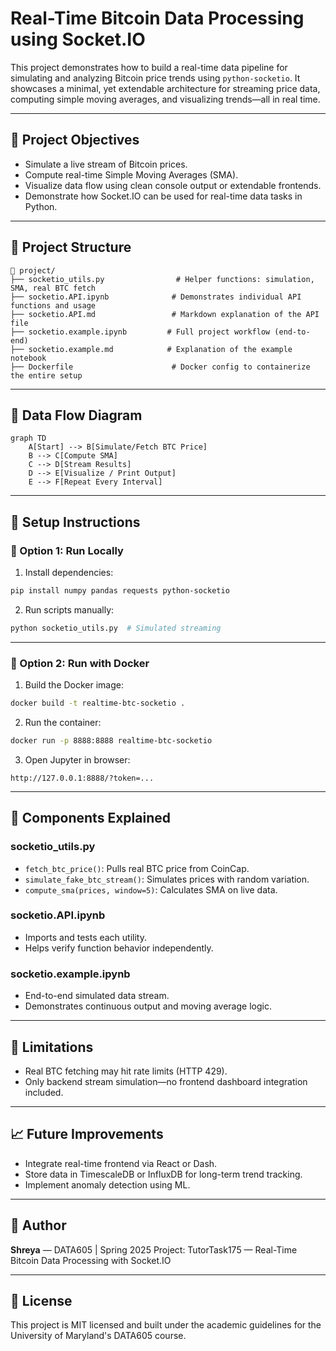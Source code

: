 # Real-Time Bitcoin Data Processing using Socket.IO

This project demonstrates how to build a real-time data pipeline for simulating and analyzing Bitcoin price trends using `python-socketio`. It showcases a minimal, yet extendable architecture for streaming price data, computing simple moving averages, and visualizing trends—all in real time.

---

## 🚀 Project Objectives

* Simulate a live stream of Bitcoin prices.
* Compute real-time Simple Moving Averages (SMA).
* Visualize data flow using clean console output or extendable frontends.
* Demonstrate how Socket.IO can be used for real-time data tasks in Python.

---

## 🧱 Project Structure

```
📆 project/
├── socketio_utils.py                # Helper functions: simulation, SMA, real BTC fetch
├── socketio.API.ipynb              # Demonstrates individual API functions and usage
├── socketio.API.md                 # Markdown explanation of the API file
├── socketio.example.ipynb         # Full project workflow (end-to-end)
├── socketio.example.md            # Explanation of the example notebook
├── Dockerfile                      # Docker config to containerize the entire setup
```

---

## 🔄 Data Flow Diagram

```mermaid
graph TD
    A[Start] --> B[Simulate/Fetch BTC Price]
    B --> C[Compute SMA]
    C --> D[Stream Results]
    D --> E[Visualize / Print Output]
    E --> F[Repeat Every Interval]
```

---

## 🔧 Setup Instructions

### 🔹 Option 1: Run Locally

1. Install dependencies:

```bash
pip install numpy pandas requests python-socketio
```

2. Run scripts manually:

```bash
python socketio_utils.py  # Simulated streaming
```

---

### 🔹 Option 2: Run with Docker

1. Build the Docker image:

```bash
docker build -t realtime-btc-socketio .
```

2. Run the container:

```bash
docker run -p 8888:8888 realtime-btc-socketio
```

3. Open Jupyter in browser:

```
http://127.0.0.1:8888/?token=...
```

---

## 🧪 Components Explained

### socketio\_utils.py

* `fetch_btc_price()`: Pulls real BTC price from CoinCap.
* `simulate_fake_btc_stream()`: Simulates prices with random variation.
* `compute_sma(prices, window=5)`: Calculates SMA on live data.

### socketio.API.ipynb

* Imports and tests each utility.
* Helps verify function behavior independently.

### socketio.example.ipynb

* End-to-end simulated data stream.
* Demonstrates continuous output and moving average logic.

---

## 📌 Limitations

* Real BTC fetching may hit rate limits (HTTP 429).
* Only backend stream simulation—no frontend dashboard integration included.

---

## 📈 Future Improvements

* Integrate real-time frontend via React or Dash.
* Store data in TimescaleDB or InfluxDB for long-term trend tracking.
* Implement anomaly detection using ML.

---

## 👤 Author

**Shreya** — DATA605 | Spring 2025
Project: TutorTask175 — Real-Time Bitcoin Data Processing with Socket.IO

---

## 📌 License

This project is MIT licensed and built under the academic guidelines for the University of Maryland's DATA605 course.
